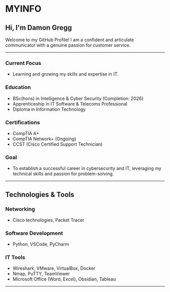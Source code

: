 # MYINFO  
## Hi, I'm Damon Gregg  

Welcome to my GitHub Profile! I am a confident and articulate communicator with a genuine passion for customer service.  

---

### **Current Focus**  
- Learning and growing my skills and expertise in IT.  

### **Education**  
- BSc(hons) in Intelligence & Cyber Security (Completion: 2026)  
- Apprenticeship in IT Software & Telecoms Professional  
- Diploma in Information Technology  

### **Certifications**  
- CompTIA A+  
- CompTIA Network+ (Ongoing)  
- CCST (Cisco Certified Support Technician)  

### **Goal**  
- To establish a successful career in cybersecurity and IT, leveraging my technical skills and passion for problem-solving.  

---

## **Technologies & Tools**  

### **Networking**  
- Cisco technologies, Packet Tracer  

### **Software Development**  
- Python, VSCode, PyCharm  

### **IT Tools**  
- Wireshark, VMware, VirtualBox, Docker  
- Nmap, PuTTY, TeamViewer
- Microsoft Office (Word, Excel), Obsidian, Tableau  

---
